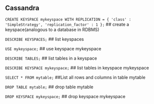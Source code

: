 ## Cassandra


`CREATE KEYSPACE mykeyspace WITH REPLICATION = { 'class' : 'SimpleStrategy', 'replication_factor' : 1 };` ## create a keyspace(analogous to a database in RDBMS)


`DESCRIBE KEYSPACES;` ## list keyspaces

`USE mykeyspace;` ## use keyspace mykeyspace

`DESCRIBE TABLES;` ## list tables in a keyspace

`DESCRIBE KEYSPACE mykeyspace;` ## list tables in keyspace mykeyspace

`SELECT * FROM mytable;`  ##List all rows and columns in table mytable

`DROP TABLE mytable;` ## drop table mytable

`DROP KEYSPACE mykeyspace;` ## drop keyspace mykeyspace

















